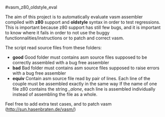 #vasm_z80_oldstyle_eval

The aim of this project is to automatically evaluate
vasm assembler compiled with **z80** support and **oldstyle** syntax
in order to test regressions.
This is important because z80 support has still few bugs, and it is important to know where it fails
in order to not use the buggy functionnalities/instructions or to patch and correct vasm.

The script read source files from these folders:
 - **good** Good folder must contains asm source files supposed to be correctly assembled with a bug free assembler
 - **bad** Bad folder must contains asm source files supposed to raise errors with a bug free assembler
 - **equiv** Contain asm source file read by pair of lines. Each line of the couple must be assembled exactly in the same way
If the name of one file z80 contains the string *_alone*, each line is assembled individually instead of assembling the file as a whole.


Feel free to add extra test cases, and to patch vasm (http://sun.hasenbraten.de/vasm/)
